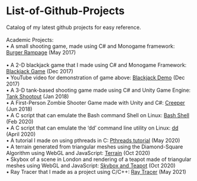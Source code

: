# List-of-Github-Projects
Catalog of my latest github projects for easy reference. <br />
<br />
Academic Projects: <br />
•	A small shooting game, made using C# and Monogame framework: [Burger Rampage](https://github.com/nishantb15/Burger-Rampage)   (May 2017) <br />  
•	A 2-D blackjack game that I made using C# and Monogame Framework: [Blackjack Game](https://github.com/nishantb15/BlackJack-Game-on-C-and-Monogame-framework)                                                   (Dec 2017) <br />
•	YouTube video for demonstration of game above: [Blackjack Demo](https://www.youtube.com/watch?v=HjnHCQRb6ew&ab_channel=NishantBhushan) 		                                                                 (Dec 2017) <br />
•	A 3-D tank-based shooting game made using C# and Unity Game Engine: [Tank Shootout](nishantb15.github.io/Tank-Shootout)                                                  (Jan 2018) <br /> 
•	A First-Person Zombie Shooter Game made with Unity and C#: [Creeper](https://github.com/nishantb15/Creeper-Photos) 	                                                               (Jun 2018) <br /> 
•	A C script that can emulate the Bash command Shell on Linux: [Bash Shell](https://github.com/nishantb15/Implementing-a-Linux-Bash-Shell-on-C) 	                                                         (Feb 2020) <br /> 
•	A C script that can emulate the ‘dd’ command line utility on Linux: [dd](https://github.com/nishantb15/DD-Command-On-Linux) 	                                                         (April 2020) <br /> 
•	A tutorial I made on using pthreads in C:  [Pthreads tutorial](https://mediaspace.illinois.edu/media/t/1_4slxiqcj)			                                                                 (May 2020) <br /> 
•	A terrain generated from triangular meshes using the Diamond-Square Algorithm using WebGL and JavaScript: [Terrain](https://github.com/nishantb15/Terrain-Formation) 	 	 	 	 	 			 (Oct 2020) <br /> 
•	Skybox of a scene in London and rendering of a teapot made of triangular meshes using WebGL and JavaScript: [Skybox and Teapot](https://github.com/nishantb15/London-Skybox-and-Teapot)			 (Oct 2020) <br /> 
•	Ray Tracer that I made as a project using C/C++: [Ray Tracer](https://github.com/nishantb15/Ray-Tracer-Part-2-BVH-and-Mesh)			                                                                   (May 2021) <br /> 
